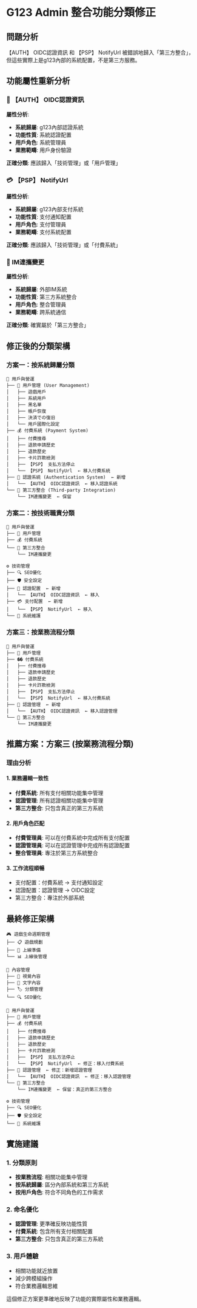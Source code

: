 # G123 Admin 整合功能分類修正

## 問題分析
【AUTH】 OIDC認證資訊 和 【PSP】 NotifyUrl 被錯誤地歸入「第三方整合」，
但這些實際上是g123內部的系統配置，不是第三方服務。

## 功能屬性重新分析

### 🔐 【AUTH】 OIDC認證資訊
**屬性分析**:
- **系統歸屬**: g123內部認證系統
- **功能性質**: 系統認證配置
- **用戶角色**: 系統管理員
- **業務範疇**: 用戶身份驗證

**正確分類**: 應該歸入「技術管理」或「用戶管理」

### 💳 【PSP】 NotifyUrl  
**屬性分析**:
- **系統歸屬**: g123內部支付系統
- **功能性質**: 支付通知配置
- **用戶角色**: 支付管理員
- **業務範疇**: 支付系統配置

**正確分類**: 應該歸入「技術管理」或「付費系統」

### 📱 IM連攜變更
**屬性分析**:
- **系統歸屬**: 外部IM系統
- **功能性質**: 第三方系統整合
- **用戶角色**: 整合管理員
- **業務範疇**: 跨系統通信

**正確分類**: 確實屬於「第三方整合」

## 修正後的分類架構

### 方案一：按系統歸屬分類
```
👥 用戶與營運
├── 👤 用戶管理 (User Management)
│   ├── 遊戲用戶
│   ├── 系統用戶
│   ├── 黑名單
│   ├── 帳戶恢復
│   ├── 決済での復旧
│   └── 用戶國際化設定
├── 💰 付費系統 (Payment System)
│   ├── 付費搜尋
│   ├── 退款申請歷史
│   ├── 退款歷史
│   ├── 卡片詐欺檢測
│   ├── 【PSP】 支払方法停止
│   └── 【PSP】 NotifyUrl  ← 移入付費系統
├── 🔐 認證系統 (Authentication System)  ← 新增
│   └── 【AUTH】 OIDC認證資訊  ← 移入認證系統
└── 🔗 第三方整合 (Third-party Integration)
    └── IM連攜變更  ← 保留
```

### 方案二：按技術職責分類
```
👥 用戶與營運
├── 👤 用戶管理
├── 💰 付費系統
└── 🔗 第三方整合
    └── IM連攜變更

⚙️ 技術管理
├── 🔍 SEO優化
├── 🛡️ 安全設定
├── 🔐 認證配置  ← 新增
│   └── 【AUTH】 OIDC認證資訊  ← 移入
├── 💳 支付配置  ← 新增
│   └── 【PSP】 NotifyUrl  ← 移入
└── 🔧 系統維護
```

### 方案三：按業務流程分類
```
👥 用戶與營運
├── 👤 用戶管理
├── �� 付費系統
│   ├── 付費搜尋
│   ├── 退款申請歷史
│   ├── 退款歷史
│   ├── 卡片詐欺檢測
│   ├── 【PSP】 支払方法停止
│   └── 【PSP】 NotifyUrl  ← 移入付費系統
├── 🔐 認證管理  ← 新增
│   └── 【AUTH】 OIDC認證資訊  ← 移入認證管理
└── 🔗 第三方整合
    └── IM連攜變更
```

## 推薦方案：方案三 (按業務流程分類)

### 理由分析

#### 1. **業務邏輯一致性**
- **付費系統**: 所有支付相關功能集中管理
- **認證管理**: 所有認證相關功能集中管理
- **第三方整合**: 只包含真正的第三方系統

#### 2. **用戶角色匹配**
- **付費管理員**: 可以在付費系統中完成所有支付配置
- **認證管理員**: 可以在認證管理中完成所有認證配置
- **整合管理員**: 專注於第三方系統整合

#### 3. **工作流程順暢**
- 支付配置：付費系統 → 支付通知設定
- 認證配置：認證管理 → OIDC設定
- 第三方整合：專注於外部系統

## 最終修正架構

```
🎮 遊戲生命週期管理
├── 📋 遊戲規劃
├── 🚀 上線準備
└── 📊 上線後管理

📝 內容管理
├── 🎨 視覺內容
├── 📰 文字內容
├── 🏷️ 分類管理
└── 🔍 SEO優化

👥 用戶與營運
├── 👤 用戶管理
├── 💰 付費系統
│   ├── 付費搜尋
│   ├── 退款申請歷史
│   ├── 退款歷史
│   ├── 卡片詐欺檢測
│   ├── 【PSP】 支払方法停止
│   └── 【PSP】 NotifyUrl  ← 修正：移入付費系統
├── 🔐 認證管理  ← 修正：新增認證管理
│   └── 【AUTH】 OIDC認證資訊  ← 修正：移入認證管理
└── 🔗 第三方整合
    └── IM連攜變更  ← 保留：真正的第三方整合

⚙️ 技術管理
├── 🔍 SEO優化
├── 🛡️ 安全設定
└── 🔧 系統維護
```

## 實施建議

### 1. 分類原則
- **按業務流程**: 相關功能集中管理
- **按系統歸屬**: 區分內部系統和第三方系統
- **按用戶角色**: 符合不同角色的工作需求

### 2. 命名優化
- **認證管理**: 更準確反映功能性質
- **付費系統**: 包含所有支付相關配置
- **第三方整合**: 只包含真正的第三方系統

### 3. 用戶體驗
- 相關功能就近放置
- 減少跨模組操作
- 符合業務邏輯思維

這個修正方案更準確地反映了功能的實際屬性和業務邏輯。
